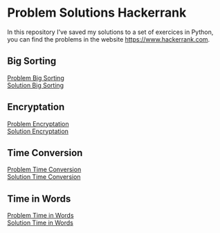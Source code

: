 # Problem Solutions Hackerrank
In this repository I've saved my solutions to a set of exercices in Python, you can find the problems in the website https://www.hackerrank.com.

## Big Sorting
[Problem Big Sorting]  
[Solution Big Sorting]

## Encryptation
[Problem Encryptation]  
[Solution Encryptation]

## Time Conversion
[Problem Time Conversion]  
[Solution Time Conversion]

## Time in Words
[Problem Time in Words]  
[Solution Time in Words]




[Problem Big Sorting]: https://www.hackerrank.com/challenges/big-sorting/problem?h_r=internal-search
[Solution Big Sorting]: https://github.com/CarlosAlfredoMarin/Problem_Solutions_Hackerrank/blob/main/Big_Sorting.py

[Problem Encryptation]: https://www.hackerrank.com/challenges/encryption/problem?isFullScreen=true
[Solution Encryptation]: https://github.com/CarlosAlfredoMarin/Problem_Solutions_Hackerrank/tree/main/Encryptation

[Problem Time Conversion]: https://www.hackerrank.com/challenges/time-conversion/problem?isFullScreen=true
[Solution Time Conversion]: https://github.com/CarlosAlfredoMarin/Problem_Solutions_Hackerrank/blob/main/Time_Conversion.py

[Problem Time in Words]: https://www.hackerrank.com/challenges/the-time-in-words/problem?isFullScreen=true
[Solution Time in Words]: https://github.com/CarlosAlfredoMarin/Problem_Solutions_Hackerrank/tree/main/Time_in_Words
